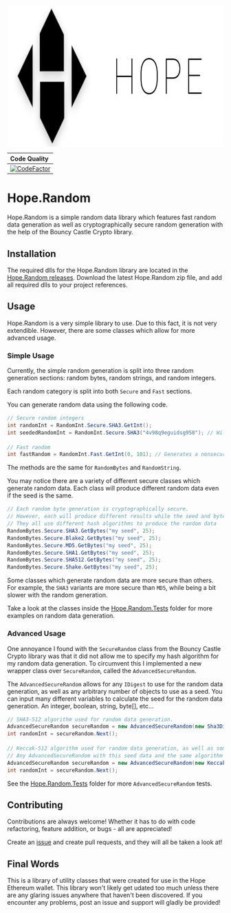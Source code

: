 <p align="center">
  <img src="Hope.Random/Hope_Background.png?raw=true" alt="Hope" align="center" width="785px" height="328px"/>
</p>

| Code Quality |
| :----|
| [![CodeFactor][0]][1] |

[0]: https://www.codefactor.io/repository/github/hopewallet/hope.random/badge
[1]: https://www.codefactor.io/repository/github/hopewallet/hope.random

# Hope.Random

Hope.Random is a simple random data library which features fast random data generation as well as cryptographically secure random generation with the help of the Bouncy Castle Crypto library.

## Installation

The required dlls for the Hope.Random library are located in the [Hope.Random releases](https://github.com/HopeWallet/Hope.Random/releases). Download the latest Hope.Random zip file, and add all required dlls to your project references.

## Usage

Hope.Random is a very simple library to use. Due to this fact, it is not very extendible. However, there are some classes which allow for more advanced usage.

### Simple Usage

Currently, the simple random generation is split into three random generation sections: random bytes, random strings, and random integers.

Each random category is split into both ```Secure``` and ```Fast``` sections.

You can generate random data using the following code.

```c#
// Secure random integers
int randomInt = RandomInt.Secure.SHA3.GetInt();
int seededRandomInt = RandomInt.Secure.SHA3("4v98q9eguidsg958"); // Will always generate the same int value

// Fast random
int fastRandom = RandomInt.Fast.GetInt(0, 101); // Generates a nonsecure random int between 0 and 100.
```

The methods are the same for ```RandomBytes``` and ```RandomString```.

You may notice there are a variety of different secure classes which generate random data. Each class will produce different random data even if the seed is the same.

```c#
// Each random byte generation is cryptographically secure.
// However, each will produce different results while the seed and byte data length remains the same.
// They all use different hash algorithms to produce the random data
RandomBytes.Secure.SHA3.GetBytes("my seed", 25);
RandomBytes.Secure.Blake2.GetBytes("my seed", 25);
RandomBytes.Secure.MD5.GetBytes("my seed", 25);
RandomBytes.Secure.SHA1.GetBytes("my seed", 25);
RandomBytes.Secure.SHA512.GetBytes("my seed", 25);
RandomBytes.Secure.Shake.GetBytes("my seed", 25);
```

Some classes which generate random data are more secure than others. For example, the ```SHA3``` variants are more secure than ```MD5```, while being a bit slower with the random generation.

Take a look at the classes inside the [Hope.Random.Tests](https://github.com/HopeWallet/Hope.Random/tree/master/Hope.Random/Hope.Random.Tests) folder for more examples on random data generation.

### Advanced Usage

One annoyance I found with the ```SecureRandom``` class from the Bouncy Castle Crypto library was that it did not allow me to specify my hash algorithm for my random data generation. To circumvent this I implemented a new wrapper class over ```SecureRandom```, called the ```AdvancedSecureRandom```.

The ```AdvancedSecureRandom``` allows for any ```IDigest``` to use for the random data generation, as well as any arbitrary number of objects to use as a seed. You can input many different variables to calculate the seed for the random data generation. An integer, boolean, string, byte[], etc...

```c#
// SHA3-512 algorithm used for random data generation.
AdvancedSecureRandom secureRandom = new AdvancedSecureRandom(new Sha3Digest(512));
int randomInt = secureRandom.Next();

// Keccak-512 algorithm used for random data generation, as well as some extra seed data.
// Any AdvancedSecureRandom with this seed data and the same algorithm will produce the same results consistently.
AdvancedSecureRandom secureRandom = new AdvancedSecureRandom(new Keccak(512), "seed1", "seed2", 581832);
int randomInt = secureRandom.Next();
```

See the [Hope.Random.Tests](https://github.com/HopeWallet/Hope.Random/tree/master/Hope.Random/Hope.Random.Tests) folder for more ```AdvancedSecureRandom``` tests.

## Contributing

Contributions are always welcome! Whether it has to do with code refactoring, feature addition, or bugs - all are appreciated!

Create an [issue](https://github.com/HopeWallet/Hope.Random/issues) and create pull requests, and they will all be taken a look at!

## Final Words

This is a library of utility classes that were created for use in the Hope Ethereum wallet. This library won't likely get udated too much unless there are any glaring issues anywhere that haven't been discovered. If you encounter any problems, post an issue and support will gladly be provided!
